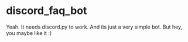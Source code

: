 # discord_faq_bot

Yeah. It needs discord.py to work. And its just a very simple bot. But hey, you maybe like it :)
